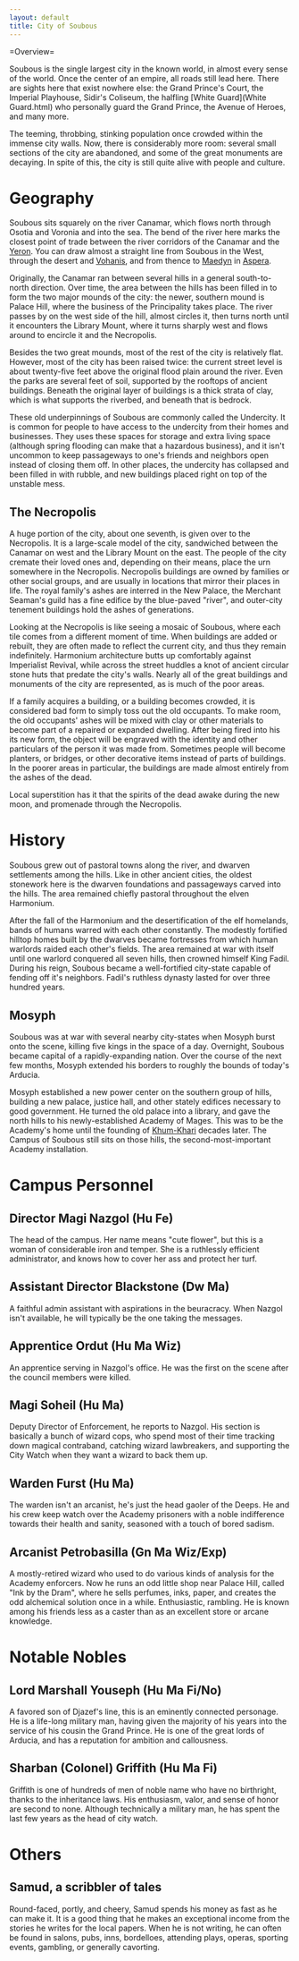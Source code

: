 ```yaml
---
layout: default
title: City of Soubous
---
```




=Overview= 

Soubous is the single largest city in the known world, in almost every sense of the world. Once the center of an empire, all roads still lead here.  There are sights here that exist nowhere else: the Grand Prince's Court, the Imperial Playhouse, Sidir's Coliseum, the halfling [White Guard](White Guard.html) who personally guard the Grand Prince, the Avenue of Heroes, and many more.

The teeming, throbbing, stinking population once crowded within the immense city walls.  Now, there is considerably more room: several small sections of the city are abandoned, and some of the great monuments are decaying.  In spite of this, the city is still quite alive with people and culture. 

# Geography

Soubous sits squarely on the river Canamar, which flows north through Osotia and Voronia and into the sea.  The bend of the river here marks the closest point of trade between the river corridors of the Canamar and the [Yeron](Yeron.html). You can draw almost a straight line from Soubous in the West, through the desert and [Vohanis](Vohanis.html), and from thence to [Maedyn](Maedyn.html) in [Aspera](Aspera.html).  

Originally, the Canamar ran between several hills in a general south-to-north direction.  Over time, the area between the hills has been filled in to form the two major mounds of the city: the newer, southern mound is Palace Hill, where the business of the Principality takes place.  The river passes by on the west side of the hill, almost circles it, then turns north until it encounters the Library Mount, where it turns sharply west and flows around to encircle it and the Necropolis.

Besides the two great mounds, most of the rest of the city is relatively flat.  However, most of the city has been raised twice:  the current street level is about twenty-five feet above the original flood plain around the river.  Even the parks are several feet of soil, supported by the rooftops of ancient buildings.  Beneath the original layer of buildings is a thick strata of clay, which is what supports the riverbed, and beneath that is bedrock.

These old underpinnings of Soubous are commonly called the Undercity.  It is common for people to have access to the undercity from their homes and businesses.  They uses these spaces for storage and extra living space (although spring flooding can make that a hazardous business), and it isn't uncommon to keep passageways to one's friends and neighbors open instead of closing them off.  In other places, the undercity has collapsed and been filled in with rubble, and new buildings placed right on top of the unstable mess.

## The Necropolis

A huge portion of the city, about one seventh, is given over to the Necropolis.  It is a large-scale model of the city, sandwiched between the Canamar on west and the Library Mount on the east.  The people of the city cremate their loved ones and, depending on their means, place the urn somewhere in the Necropolis.  Necropolis buildings are owned by families or other social groups, and are usually in locations that mirror their places in life.  The royal family's ashes are interred in the New Palace, the Merchant Seaman's guild has a fine edifice by the blue-paved "river", and outer-city tenement buildings hold the ashes of generations.

Looking at the Necropolis is like seeing a mosaic of Soubous, where each tile comes from a different moment of time.  When buildings are added or rebuilt, they are often made to reflect the current city, and thus they remain indefinitely.  Harmonium architecture butts up comfortably against Imperialist Revival, while across the street huddles a knot of ancient circular stone huts that predate the city's walls.  Nearly all of the great buildings and monuments of the city are represented, as is much of the poor areas.

If a family acquires a building, or a building becomes crowded, it is considered bad form to simply toss out the old occupants.  To make room, the old occupants' ashes will be mixed with clay or other materials to become part of a repaired or expanded dwelling.  After being fired into his its new form, the object will be engraved with the identity and other particulars of the person it was made from.  Sometimes people will become planters, or bridges, or other decorative items instead of parts of buildings.  In the poorer areas in particular, the buildings are made almost entirely from the ashes of the dead.

Local superstition has it that the spirits of the dead awake during the new moon, and promenade through the Necropolis.  

# History

Soubous grew out of pastoral towns along the river, and dwarven settlements among the hills.  Like in other ancient cities, the oldest stonework here is the dwarven foundations and passageways carved into the hills.  The area remained chiefly pastoral throughout the elven Harmonium.

After the fall of the Harmonium and the desertification of the elf homelands, bands of humans warred with each other constantly.  The modestly fortified hilltop homes built by the dwarves became fortresses from which human warlords raided each other's fields.  The area remained at war with itself until one warlord conquered all seven hills, then crowned himself King Fadil.  During his reign, Soubous became a well-fortified city-state capable of fending off it's neighbors.  Fadil's ruthless dynasty lasted for over three hundred years.

## Mosyph

Soubous was at war with several nearby city-states when Mosyph burst onto the scene, killing five kings in the space of a day.  Overnight, Soubous became capital of a rapidly-expanding nation.  Over the course of the next few months, Mosyph extended his borders to roughly the bounds of today's Arducia.

Mosyph established a new power center on the southern group of hills, building a new palace, justice hall, and other stately edifices necessary to good government.  He turned the old palace into a library, and gave the north hills to his newly-established Academy of Mages.  This was to be the Academy's home until the founding of [Khum-Khari](Khum-Khari.html) decades later.  The Campus of Soubous still sits on those hills, the second-most-important Academy installation.

# Campus Personnel

## Director Magi Nazgol (Hu Fe)
The head of the campus. Her name means "cute flower", but this is a woman of considerable iron and temper. She is a ruthlessly efficient administrator, and knows how to cover her ass and protect her turf.  

## Assistant Director Blackstone (Dw Ma)
A faithful admin assistant with aspirations in the beuracracy. When Nazgol isn't available, he will typically be the one taking the messages.

## Apprentice Ordut (Hu Ma Wiz)
An apprentice serving in Nazgol's office.  He was the first on the scene after the council members were killed.

## Magi Soheil (Hu Ma)
Deputy Director of Enforcement, he reports to Nazgol.  His section is basically a bunch of wizard cops, who spend most of their time tracking down magical contraband, catching wizard lawbreakers, and supporting the City Watch when they want a wizard to back them up.

## Warden Furst (Hu Ma)
The warden isn't an arcanist, he's just the head gaoler of the Deeps.  He and his crew keep watch over the Academy prisoners with a noble indifference towards their health and sanity, seasoned with a touch of bored sadism.

## Arcanist Petrobasilla (Gn Ma Wiz/Exp)
A mostly-retired wizard who used to do various kinds of analysis for the Academy enforcers.  Now he runs an odd little shop near Palace Hill, called "Ink by the Dram", where he sells perfumes, inks, paper, and creates the odd alchemical solution once in a while.  Enthusiastic, rambling.  He is known among his friends less as a caster than as an excellent store or arcane knowledge.

# Notable Nobles

## Lord Marshall Youseph (Hu Ma Fi/No)
A favored son of Djazef's line, this is an eminently connected personage.  He is a life-long military man, having given the majority of his years into the service of his cousin the Grand Prince.  He is one of the great lords of Arducia, and has a reputation for ambition and callousness.

## Sharban (Colonel) Griffith (Hu Ma Fi)
Griffith is one of hundreds of men of noble name who have no birthright, thanks to the inheritance laws.  His enthusiasm, valor, and sense of honor are second to none.  Although technically a military man, he has spent the last few years as the head of city watch.

# Others

## Samud, a scribbler of tales
Round-faced, portly, and cheery, Samud spends his money as fast as he can make it.  It is a good thing that he makes an exceptional income from the stories he writes for the local papers.  When he is not writing, he can often be found in salons, pubs, inns, bordelloes, attending plays, operas, sporting events, gambling, or generally cavorting.
